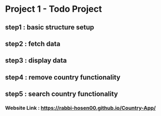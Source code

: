 # Project 1 - Todo Project

## step1 : basic structure setup


## step2 : fetch data

## step3 : display data

## step4 : remove country functionality

## step5 : search country functionality

### Website Link : https://rabbi-hosen00.github.io/Country-App/
